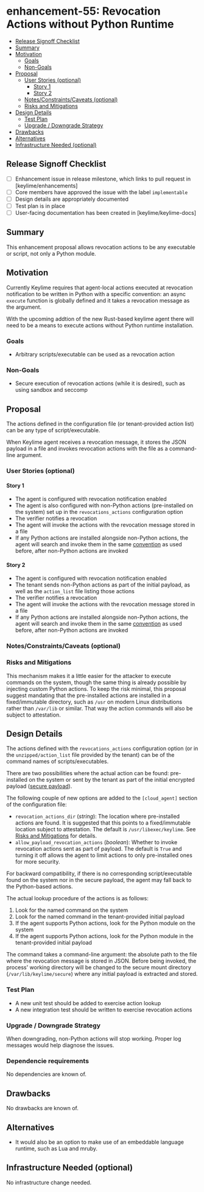 <!--
**Note:** When your enhancement is complete, all of these comment blocks should be removed.

To get started with this template:

- [ ] **Create an issue in keylime/enhancements**
  When filing an enhancement tracking issue, please ensure to complete all
  fields in that template.  One of the fields asks for a link to the enhancement.  You
  can leave that blank until this enhancement is made a pull request, and then
  go back to the enhancement and add the link.
- [ ] **Make a copy of this template.**
 name it `NNNN-short-descriptive-title`, where `NNNN` is the issue number (with no
  leading-zero padding) assigned to your enhancement above.
- [ ] **Fill out this file as best you can.**
  At minimum, you should fill in the "Summary", and "Motivation" sections.
  These should be easy if you've preflighted the idea of the enhancement with the
  appropriate SIG(s).
- [ ] **Merge early and iterate.**
  Avoid getting hung up on specific details and instead aim to get the goals of
  the enhancement clarified and merged quickly.  The best way to do this is to just
  start with the high-level sections and fill out details incrementally in
  subsequent PRs.
-->
# enhancement-55: Revocation Actions without Python Runtime

<!--
This is the title of your enhancement.  Keep it short, simple, and descriptive.  A good
title can help communicate what the enhancement is and should be considered as part of
any review.
-->

<!--
A table of contents is helpful for quickly jumping to sections of a enhancement and for
highlighting any additional information provided beyond the standard enhancement
template.
-->

<!-- toc -->
- [Release Signoff Checklist](#release-signoff-checklist)
- [Summary](#summary)
- [Motivation](#motivation)
  - [Goals](#goals)
  - [Non-Goals](#non-goals)
- [Proposal](#proposal)
  - [User Stories (optional)](#user-stories-optional)
    - [Story 1](#story-1)
    - [Story 2](#story-2)
  - [Notes/Constraints/Caveats (optional)](#notesconstraintscaveats-optional)
  - [Risks and Mitigations](#risks-and-mitigations)
- [Design Details](#design-details)
  - [Test Plan](#test-plan)
  - [Upgrade / Downgrade Strategy](#upgrade--downgrade-strategy)
- [Drawbacks](#drawbacks)
- [Alternatives](#alternatives)
- [Infrastructure Needed (optional)](#infrastructure-needed-optional)
<!-- /toc -->

## Release Signoff Checklist

<!--
**ACTION REQUIRED:** In order to merge code into a release, there must be an
issue in [keylime/enhancements] referencing this enhancement and targeting a release**.

For enhancements that make changes to code or processes/procedures in core
Keylime i.e., [keylime/keylime], we require the following Release
Signoff checklist to be completed.

Check these off as they are completed for the Release Team to track. These
checklist items _must_ be updated for the enhancement to be released.
-->

- [ ] Enhancement issue in release milestone, which links to pull request in [keylime/enhancements]
- [ ] Core members have approved the issue with the label `implementable`
- [ ] Design details are appropriately documented
- [ ] Test plan is in place
- [ ] User-facing documentation has been created in [keylime/keylime-docs]

<!--
**Note:** This checklist is iterative and should be reviewed and updated every time this enhancement is being considered for a milestone.
-->

## Summary

<!--
This section is incredibly important for producing high quality user-focused
documentation such as release notes or a development roadmap.  It should be
possible to collect this information before implementation begins in order to
avoid requiring implementers to split their attention between writing release
notes and implementing the feature itself. Reviewers
should help to ensure that the tone and content of the `Summary` section is
useful for a wide audience.

A good summary is probably at least a paragraph in length.
-->

This enhancement proposal allows revocation actions to be any
executable or script, not only a Python module.

## Motivation

<!--
This section is for explicitly listing the motivation, goals and non-goals of
this enhancement.  Describe why the change is important and the benefits to users.
-->

Currently Keylime requires that agent-local actions executed at
revocation notification to be written in Python with a specific
convention: an async `execute` function is globally defined and it
takes a revocation message as the argument.

With the upcoming addtion of the new Rust-based keylime agent there
will need to be a means to execute actions without Python runtime
installation.

### Goals

<!--
List the specific goals of the enhancement.  What is it trying to achieve?  How will we
know that this has succeeded?
-->

 * Arbitrary scripts/executable can be used as a revocation action

### Non-Goals

<!--
What is out of scope for this enhancement?  Listing non-goals helps to focus discussion
and make progress.
-->

 * Secure execution of revocation actions (while it is desired), such as using sandbox and seccomp

## Proposal

<!--
This is where we get down to the specifics of what the proposal actually is.
This should have enough detail that reviewers can understand exactly what
you're proposing, but should not include things like API designs or
implementation.  The "Design Details" section below is for the real
nitty-gritty.
-->

The actions defined in the configuration file (or tenant-provided
action list) can be any type of script/executable.

When Keylime agent receives a revocation message, it stores the JSON
payload in a file and invokes revocation actions with the file as a
command-line argument.

### User Stories (optional)

<!--
Detail the things that people will be able to do if this enhancement is implemented.
Include as much detail as possible so that people can understand the "how" of
the system.  The goal here is to make this feel real for users without getting
bogged down.
-->

#### Story 1

* The agent is configured with revocation notification enabled
* The agent is also configured with non-Python actions (pre-installed on the system) set up in the `revocations_actions` configuration option
* The verifier notifies a revocation
* The agent will invoke the actions with the revocation message stored in a file
* If any Python actions are installed alongside non-Python actions, the agent will search and invoke them in the same [convention][secure payload] as used before, after non-Python actions are invoked

#### Story 2

* The agent is configured with revocation notification enabled
* The tenant sends non-Python actions as part of the initial payload, as well as the `action_list` file listing those actions
* The verifier notifies a revocation
* The agent will invoke the actions with the revocation message stored in a file
* If any Python actions are installed alongside non-Python actions, the agent will search and invoke them in the same [convention][secure payload] as used before, after non-Python actions are invoked

### Notes/Constraints/Caveats (optional)

<!--
What are the caveats to the proposal?
What are some important details that didn't come across above.
Go in to as much detail as necessary here.
This might be a good place to talk about core concepts and how they relate.
-->

### Risks and Mitigations

<!--
What are the risks of this proposal and how do we mitigate.  Think broadly.
For example, consider both security and how this will impact the larger
enhancement ecosystem.

How will security be reviewed and by whom?
-->

This mechanism makes it a little easier for the attacker to execute
commands on the system, though the same thing is already possible by
injecting custom Python actions.  To keep the risk minimal, this
proposal suggest mandating that the pre-installed actions are
installed in a fixed/immutable directory, such as `/usr` on modern
Linux distributions rather than `/var/lib` or similar. That way the
action commands will also be subject to attestation.

## Design Details

<!--
This section should contain enough information that the specifics of your
change are understandable.  This may include API specs (though not always
required) or even code snippets.  If there's any ambiguity about HOW your
proposal will be implemented, this is the place to discuss them.
-->

The actions defined with the `revocations_actions` configuration
option (or in the `unzipped/action_list` file provided by the tenant)
can be of the command names of scripts/executables.

There are two possibilities where the actual action can be found:
pre-installed on the system or sent by the tenant as part of the
initial encrypted payload ([secure payload]).

The following couple of new options are added to the `[cloud_agent]`
section of the configuration file:

- `revocation_actions_dir` (_string_): The location where
  pre-installed actions are found. It is suggested that this points to
  a fixed/immutable location subject to attestation. The default is
  `/usr/libexec/keylime`. See [Risks and
  Mitigations](#risks-and-Mitigations) for details.
- `allow_payload_revocation_actions` (_boolean_): Whether to invoke
  revocation actions sent as part of payload. The default is `True`
  and turning it off allows the agent to limit actions to only
  pre-installed ones for more security.

For backward compatibility, if there is no corresponding
script/executable found on the system nor in the secure payload, the
agent may fall back to the Python-based actions.

The actual lookup procedure of the actions is as follows:
1. Look for the named command on the system
1. Look for the named command in the tenant-provided initial payload
1. If the agent supports Python actions, look for the Python module on the system
1. If the agent supports Python actions, look for the Python module in the tenant-provided initial payload

The command takes a command-line argument: the absolute path to the
file where the revocation message is stored in JSON.  Before being
invoked, the process' working directory will be changed to the secure
mount directory (`/var/lib/keylime/secure`) where any initial payload
is extracted and stored.

### Test Plan

<!--
**Note:** *Not required until targeted at a release.*

Consider the following in developing a test plan for this enhancement:
- Will there be e2e and integration tests, in addition to unit tests?
- How will it be tested in isolation vs with other components?

No need to outline all of the test cases, just the general strategy.  Anything
that would count as tricky in the implementation and anything particularly
challenging to test should be called out.

All code is expected to have adequate tests (eventually with coverage
expectations).
-->

 * A new unit test should be added to exercise action lookup
 * A new integration test should be written to exercise revocation actions
 
### Upgrade / Downgrade Strategy

<!--
If applicable, how will the component be upgraded and downgraded? Make sure
this is in the test plan.

Consider the following in developing an upgrade/downgrade strategy for this enhancement
-->

When downgrading, non-Python actions will stop working.  Proper log
messages would help diagnose the issues.

### Dependencie requirements

<!--
If your new change requires new dependencies, please outline and demonstrate that your selected dependency 
is well maintained and packaged in Keylime's supported Operating Systems (currently Debian Stable
and as of time writing Fedora 32/33). 

During code implementation you will also be expected to add the package to CI , the keylime ansible role and 
keylimes main installer (`keylime/installers.sh`).

If the package is not available in the supported Operated systems, the PR will not be merged into master. 

Adding the package in `requirements.txt` is not sufficent for master which is where we tag releases from. 

You may however be able to work within an experimental branch until a package is made available. If this is
the case, please outline it in this enhancement.

-->

No dependencies are known of.

## Drawbacks

<!--
Why should this enhancement _not_ be implemented?
-->

No drawbacks are known of.

## Alternatives

<!--
What other approaches did you consider and why did you rule them out?  These do
not need to be as detailed as the proposal, but should include enough
information to express the idea and why it was not acceptable.
-->

 * It would also be an option to make use of an embeddable language runtime, such as Lua and mruby.

## Infrastructure Needed (optional)

<!--
Use this section if you need things infrastructure related specific to your enhancement.  Examples include a
new subproject, repos requested, github webhook, changes to CI (travis).
-->

No infrastructure change needed.

[secure payload]: https://keylime-docs.readthedocs.io/en/latest/user_guide/secure_payload.html
